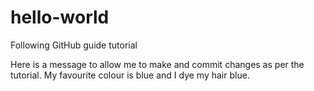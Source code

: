 # hello-world
Following GitHub guide tutorial

Here is a message to allow me to make and commit changes as per the tutorial.
My favourite colour is blue and I dye my hair blue.
